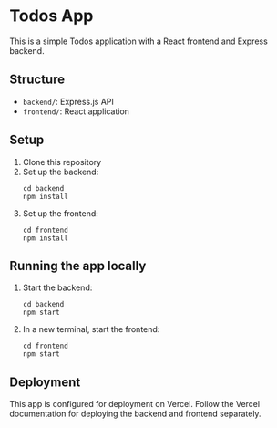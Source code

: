 # Todos App

This is a simple Todos application with a React frontend and Express backend.

## Structure

- `backend/`: Express.js API
- `frontend/`: React application

## Setup

1. Clone this repository
2. Set up the backend:
   ```
   cd backend
   npm install
   ```
3. Set up the frontend:
   ```
   cd frontend
   npm install
   ```

## Running the app locally

1. Start the backend:
   ```
   cd backend
   npm start
   ```
2. In a new terminal, start the frontend:
   ```
   cd frontend
   npm start
   ```

## Deployment

This app is configured for deployment on Vercel. Follow the Vercel documentation for deploying the backend and frontend separately.